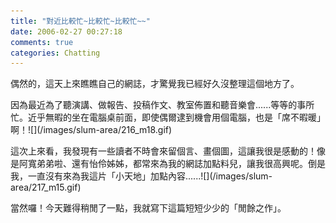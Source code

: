 ```yaml
---
title: "對近比較忙~比較忙~比較忙~~"
date: 2006-02-27 00:27:18
comments: true
categories: Chatting
---
```

<p>偶然的，這天上來瞧瞧自己的網誌，才驚覺我已經好久沒整理這個地方了。</p><p>因為最近為了聽演講、做報告、投稿作文、教室佈置和聽音樂會......等等的事所忙。近乎無暇的坐在電腦桌前面，即使偶爾逮到機會用個電腦，也是「席不暇暖」啊！![](/images/slum-area/216_m18.gif)</p><p>這次上來看，我發現有一些讀者不時會來留個言、畫個圖，這讓我很是感動的！像是阿寬弟弟啦、還有怡伶姊姊，都常來為我的網誌加點料兒，讓我很高興呢。倒是我，一直沒有來為我這片「小天地」加點內容......![](/images/slum-area/217_m15.gif)</p><p>當然囉！今天難得稍閒了一點，我就寫下這篇短短少少的「閒餘之作」。</p>
